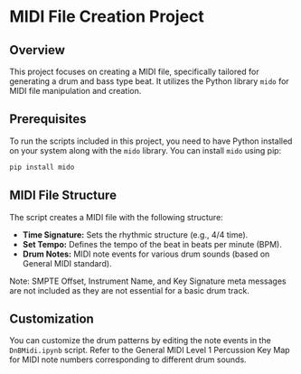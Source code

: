 # MIDI File Creation Project

## Overview
This project focuses on creating a MIDI file, specifically tailored for generating a drum and bass type beat. It utilizes the Python library `mido` for MIDI file manipulation and creation.

## Prerequisites
To run the scripts included in this project, you need to have Python installed on your system along with the `mido` library. You can install `mido` using pip:

```bash
pip install mido
```

## MIDI File Structure
The script creates a MIDI file with the following structure:

- **Time Signature:** Sets the rhythmic structure (e.g., 4/4 time).
- **Set Tempo:** Defines the tempo of the beat in beats per minute (BPM).
- **Drum Notes:** MIDI note events for various drum sounds (based on General MIDI standard).

Note: SMPTE Offset, Instrument Name, and Key Signature meta messages are not included as they are not essential for a basic drum track.

## Customization
You can customize the drum patterns by editing the note events in the `DnBMidi.ipynb` script. Refer to the General MIDI Level 1 Percussion Key Map for MIDI note numbers corresponding to different drum sounds.
